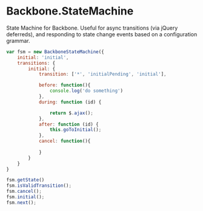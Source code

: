 Backbone.StateMachine
=====================

State Machine for Backbone.  Useful for async transitions (via jQuery deferreds), and responding to state change events based on a configuration grammar.

```js
var fsm = new BackboneStateMachine({
	initial: 'initial',
	transitions: {
		initial: {
			transition: ['*', 'initialPending', 'initial'],

			before: function(){
				console.log('do something')
			},
			during: function (id) {

				return $.ajax();
			},
			after: function (id) {
				this.goToInitial();
			},
			cancel: function(){
				
			}
		}
	}
}

fsm.getState()
fsm.isValidTransition();
fsm.cancel();
fsm.initial();
fsm.next();
```
